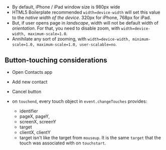 ## <meta viewport>

+ By default, iPhone / iPad window size is 980px wide
+ HTML5 Boilerplate recommended `width=device-width` will set this value to the _native width of the device_. 320px for iPhone, 768px for iPad.
+ But, if user opens page in _landscape_, width will not be default width of _orientation_. For that, you need to disable zoom, with `width=device-width, maximum-scale=1.0`.
+ Annihilate any sort of zooming, with `width=device-width, minimum-scale=1.0, maximum-scale=1.0, user-scalable=no`.

## Button-touching considerations

+ Open Contacts app
+ Add new contact


+ Cancel button

+ on `touchend`, every touch object in `event.changeTouches` provides:
  - identifier
  - pageX, pageY,
  - screenX, screenY
  - target
  - clientX, clientY
  
  + target isn't like the target from `mouseup`. It is the same `target` that the touch was associated with on `touchstart`.

